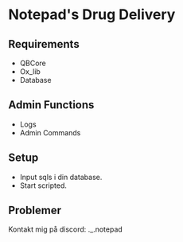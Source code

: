 # Notepad's Drug Delivery
## Requirements
* QBCore
* Ox_lib
* Database
## Admin Functions
* Logs
* Admin Commands
## Setup
* Input sqls i din database.
* Start scripted.
## Problemer
Kontakt mig på discord: ._.notepad
